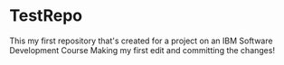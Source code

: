# TestRepo
This my first repository that's created for a project on an IBM Software Development Course 
Making my first edit and committing the changes!
